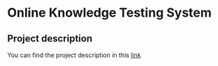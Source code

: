 # Online Knowledge Testing System

## Project description
You can find the project description in this <a href="https://docs.google.com/document/d/196KCV2NBqmgeyDqVKxiKAoUVB-FUPLdJ7_ESc3QBqMQ">link</a>
